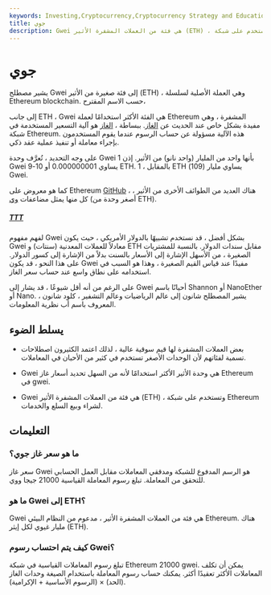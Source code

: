 ```yaml
---
keywords: Investing,Cryptocurrency,Cryptocurrency Strategy and Education,Crypto,Strategy and Education
title: جوي
description: Gwei هي فئة من العملات المشفرة الأثير (ETH) ، وتستخدم على شبكة Ethereum. تعرف على ما هو وكيف يتم استخدامه في معاملات ETH.
---
```


# جوي


يشير مصطلح Gwei إلى فئة صغيرة من الأثير (ETH) ، وهي العملة الأصلية لسلسلة Ethereum blockchain. حسب الاسم المقترح،

إلى جانب ETH ، Gwei هي الفئة الأكثر استخدامًا لعملة Ethereum المشفرة ، وهي مفيدة بشكل خاص عند الحديث عن [الغاز](/gas-ethereum). ببساطة ، [الغاز](/gas-ethereum) هو آلية التسعير المستخدمة في شبكة Ethereum. هذه الآلية مسؤولة عن حساب الرسوم عندما يقوم المستخدمون بإجراء معاملة أو تنفيذ عملية عقد ذكي.

على وجه التحديد ، تُعرَّف وحدة Gwei بأنها واحد من المليار (واحد نانو) من الأثير. إذن 1 Gwei يساوي 0.000000001 أو 10-9 ETH. بالمقابل ، 1 ETH يساوي مليار (109) Gwei.

كما هو معروض على Ethereum [GitHub](/github) ، هناك العديد من الطوائف الأخرى من الأثير ، كل منها يمثل مضاعفات [وي](/wei) (أصغر وحدة من ETH).

<h5> <a href=""> TTT </a> </h5>



لفهم مفهوم Gwei بشكل أفضل ، قد نستخدم تشبيهًا بالدولار الأمريكي ، حيث يكون Gwei معادلاً للعملات المعدنية (سنتات) و ETH مقابل سندات الدولار. بالنسبة للمشتريات الصغيرة ، من الأسهل الإشارة إلى الأسعار بالسنت بدلاً من الإشارة إلى كسور الدولار. على هذا النحو ، قد يكون Gwei مفيدًا عند قياس القيم الصغيرة ، وهذا هو السبب في استخدامه على نطاق واسع عند حساب سعر الغاز.

على الرغم من أنه أقل شيوعًا ، قد يشار إلى Gwei أحيانًا باسم Shannon أو NanoEther أو Nano. يشير المصطلح شانون إلى عالم الرياضيات وعالم التشفير ، كلود شانون ، المعروف باسم أب نظرية المعلومات.

## يسلط الضوء

- بعض العملات المشفرة لها قيم سوقية عالية ، لذلك اعتمد الكثيرون اصطلاحات تسمية لفئاتهم لأن الوحدات الأصغر تستخدم في كثير من الأحيان في المعاملات.

- Gwei هي وحدة الأثير الأكثر استخدامًا لأنه من السهل تحديد أسعار غاز Ethereum في gwei.

- Gwei هي فئة من العملات المشفرة الأثير (ETH) ، وتستخدم على شبكة Ethereum لشراء وبيع السلع والخدمات.

## التعليمات

### ما هو سعر غاز جوي؟

سعر غاز Gwei هو الرسم المدفوع للشبكة ومدققي المعاملات مقابل العمل الحسابي للتحقق من المعاملة. تبلغ رسوم المعاملة القياسية 21000 جيجا ووي.

### ما هو Gwei إلى ETH؟

Gwei هي فئة من العملات المشفرة الأثير ، مدعوم من النظام البيئي Ethereum. هناك مليار غيوي لكل إيثر (ETH).

### كيف يتم احتساب رسوم Gwei؟

تبلغ رسوم المعاملات القياسية في شبكة Ethereum 21000 gwei. يمكن أن تكلف المعاملات الأكثر تعقيدًا أكثر. يمكنك حساب رسوم المعاملة باستخدام الصيغة وحدات الغاز (الحد) × (الرسوم الأساسية + الإكرامية).

